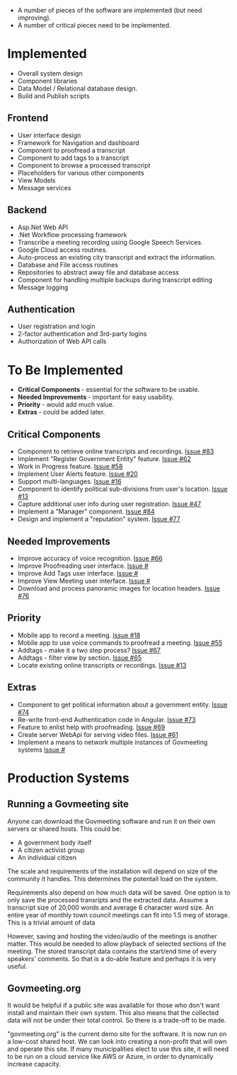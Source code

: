 * A number of pieces of the software are implemented (but need improving).
* A number of critical pieces need to be implemented.

# Implemented

* Overall system design
* Component libraries
* Data Model / Relational database design.
* Build and Publish scripts

## Frontend
 * User interface design
 * Framework for Navigation and dashboard
 * Component to proofread a transcript
 * Component to add tags to a transcript
 * Component to browse a processed transcript
 * Placeholders for various other components
 * View Models
 * Message services

## Backend
* Asp.Net Web API
* .Net Workflow processing framework
* Transcribe a meeting recording using Google Speech Services.
* Google Cloud access routines.
* Auto-process an existing city transcript and extract the information.
* Database and File access routines
* Repositories to abstract away file and database access
* Component for handling multiple backups during transcript editing
* Message logging


## Authentication
* User registration and login
* 2-factor authentication and 3rd-party logins
* Authorization of Web API calls


# To Be Implemented

* <b> Critical Components </b> - essential for the software to be usable.
* <b> Needed Improvements </b> - important for easy usability.
* <b> Priority </b> - would add much value.
* <b> Extras </b> - could be added later.

## Critical Components
* Component to retrieve online transcripts and recordings.
  <a href="https://github.com/govmeeting/govmeeting/issues/83">Issue #83</a>
* Implement "Register Government Entity" feature.
  <a href="https://github.com/govmeeting/govmeeting/issues/62">Issue #62</a>
* Work in Progress feature.
  <a href="https://github.com/govmeeting/govmeeting/issues/58">Issue #58</a>
* Implement User Alerts feature.
  <a href="https://github.com/govmeeting/govmeeting/issues/20">Issue #20</a>
* Support multi-languages.
  <a href="https://github.com/govmeeting/govmeeting/issues/16">Issue #16</a>
* Component to identify political sub-divisions from user's location.
  <a href="https://github.com/govmeeting/govmeeting/issues/13">Issue #13</a>
* Capture additional user info during user registration.
  <a href="https://github.com/govmeeting/govmeeting/issues/47">Issue #47</a>
* Implement a "Manager" component.
  <a href="https://github.com/govmeeting/govmeeting/issues/84">Issue #84</a>
* Design and implement a "reputation" system.
  <a href="https://github.com/govmeeting/govmeeting/issues/77">Issue #77</a>

## Needed Improvements
* Improve accuracy of voice recognition.
  <a href="https://github.com/govmeeting/govmeeting/issues/66">Issue #66</a>
* Improve Proofreading user interface.
  <a href="https://github.com/govmeeting/govmeeting/issues/">Issue #</a>
* Improve Add Tags user interface.
  <a href="https://github.com/govmeeting/govmeeting/issues/">Issue #</a>
* Improve View Meeting user interface.
  <a href="https://github.com/govmeeting/govmeeting/issues/">Issue #</a>
* Download and process panoramic images for location headers.
  <a href="https://github.com/govmeeting/govmeeting/issues/76">Issue #76</a>

## Priority
* Mobile app to record a meeting.
  <a href="https://github.com/govmeeting/govmeeting/issues/18">Issue #18</a>
* Mobile app to use voice commands to proofread a meeting.
  <a href="https://github.com/govmeeting/govmeeting/issues/55">Issue #55</a>
* Addtags - make it a two step process?
  <a href="https://github.com/govmeeting/govmeeting/issues/67">Issue #67</a>
* Addtags - filter view by section.
  <a href="https://github.com/govmeeting/govmeeting/issues/65">Issue #65</a>
* Locate existing online transcripts or recordings.
  <a href="https://github.com/govmeeting/govmeeting/issues/13">Issue #13</a>

## Extras
* Component to get political information about a government entity.
  <a href="https://github.com/govmeeting/govmeeting/issues/74">Issue #74</a>
* Re-write front-end Authentication code in Angular.
  <a href="https://github.com/govmeeting/govmeeting/issues/73">Issue #73</a>
* Feature to enlist help with proofreading.
  <a href="https://github.com/govmeeting/govmeeting/issues/69">Issue #69</a>
* Create server WebApi for serving video files.
  <a href="https://github.com/govmeeting/govmeeting/issues/61">Issue #61</a>
* Implement a means to network multiple instances of Govmeeting systems
  <a href="https://github.com/govmeeting/govmeeting/issues/">Issue #</a>



# Production Systems

## Running a Govmeeting site

Anyone can download the Govmeeting software and run it on their own servers or shared hosts.
This could be:
* A government body itself
* A citizen activist group
* An individual citizen

The scale and requirements of the installation will depend on size of the community it handles. This determines the potentail load on the system.

Requirements also depend on how much data will be saved. One option is to only save the processed transripts and the extracted data. Assume a transcript size of 20,000 words and average 6 character word size. An entire year of monthly town council meetings can fit into 1.5 meg of storage. This is a trivial amount of data

However, saving and hosting the video/audio of the meetings is another matter.
This would be needed to allow playback of selected sections of the meeting.
The stored transcript data contains the start/end time of every speakers' comments.
So that is a do-able feature and perhaps it is very useful.  

## Govmeeting.org

It would be helpful if a public site was available for those who
 don't want install and maintain their own system. This also means that the collected data will not be under
 their total control. So there is a trade-off to be made.

"govmeeting.org" is the current demo site for the software. It is now run on a low-cost shared host.
We can look into creating a non-profit that will own and operate this site. If many municipalities elect to use this site, it will need to be run on a cloud service like AWS or Azure, in order to dynamically increase capacity.

